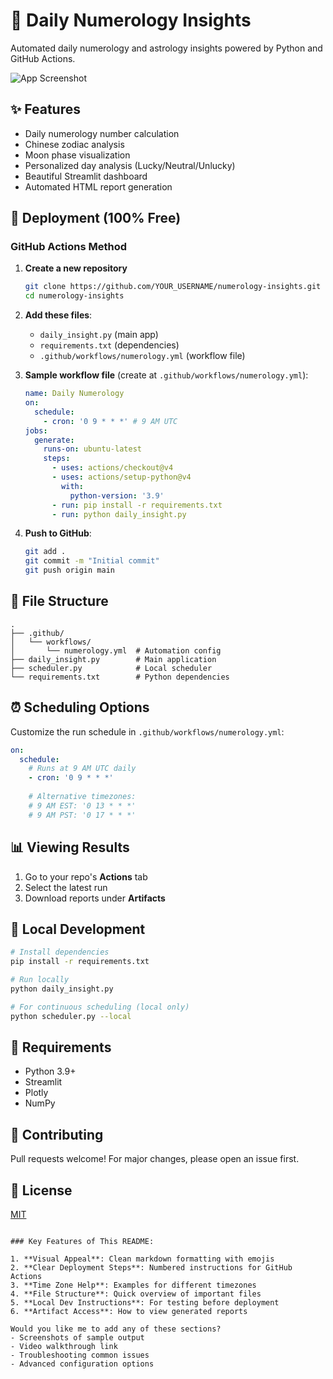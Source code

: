 
# 🔮 Daily Numerology Insights

Automated daily numerology and astrology insights powered by Python and GitHub Actions.

![App Screenshot](https://via.placeholder.com/800x400?text=Numerology+Insights+Demo)

## ✨ Features

- Daily numerology number calculation
- Chinese zodiac analysis
- Moon phase visualization
- Personalized day analysis (Lucky/Neutral/Unlucky)
- Beautiful Streamlit dashboard
- Automated HTML report generation

## 🚀 Deployment (100% Free)

### GitHub Actions Method

1. **Create a new repository**  
   ```bash
   git clone https://github.com/YOUR_USERNAME/numerology-insights.git
   cd numerology-insights
   ```

2. **Add these files**:
   - `daily_insight.py` (main app)
   - `requirements.txt` (dependencies)
   - `.github/workflows/numerology.yml` (workflow file)

3. **Sample workflow file** (create at `.github/workflows/numerology.yml`):
   ```yaml
   name: Daily Numerology
   on:
     schedule:
       - cron: '0 9 * * *' # 9 AM UTC
   jobs:
     generate:
       runs-on: ubuntu-latest
       steps:
         - uses: actions/checkout@v4
         - uses: actions/setup-python@v4
           with:
             python-version: '3.9'
         - run: pip install -r requirements.txt
         - run: python daily_insight.py
   ```

4. **Push to GitHub**:
   ```bash
   git add .
   git commit -m "Initial commit"
   git push origin main
   ```

## 📂 File Structure

```
.
├── .github/
│   └── workflows/
│       └── numerology.yml  # Automation config
├── daily_insight.py        # Main application
├── scheduler.py            # Local scheduler
└── requirements.txt        # Python dependencies
```

## ⏰ Scheduling Options

Customize the run schedule in `.github/workflows/numerology.yml`:

```yaml
on:
  schedule:
    # Runs at 9 AM UTC daily
    - cron: '0 9 * * *'
    
    # Alternative timezones:
    # 9 AM EST: '0 13 * * *'
    # 9 AM PST: '0 17 * * *'
```

## 📊 Viewing Results

1. Go to your repo's **Actions** tab
2. Select the latest run
3. Download reports under **Artifacts**

## 🌟 Local Development

```bash
# Install dependencies
pip install -r requirements.txt

# Run locally
python daily_insight.py

# For continuous scheduling (local only)
python scheduler.py --local
```

## 📜 Requirements

- Python 3.9+
- Streamlit
- Plotly
- NumPy

## 🤝 Contributing

Pull requests welcome! For major changes, please open an issue first.

## 📄 License

[MIT](https://choosealicense.com/licenses/mit)
```

### Key Features of This README:

1. **Visual Appeal**: Clean markdown formatting with emojis
2. **Clear Deployment Steps**: Numbered instructions for GitHub Actions
3. **Time Zone Help**: Examples for different timezones
4. **File Structure**: Quick overview of important files
5. **Local Dev Instructions**: For testing before deployment
6. **Artifact Access**: How to view generated reports

Would you like me to add any of these sections?
- Screenshots of sample output
- Video walkthrough link
- Troubleshooting common issues
- Advanced configuration options
